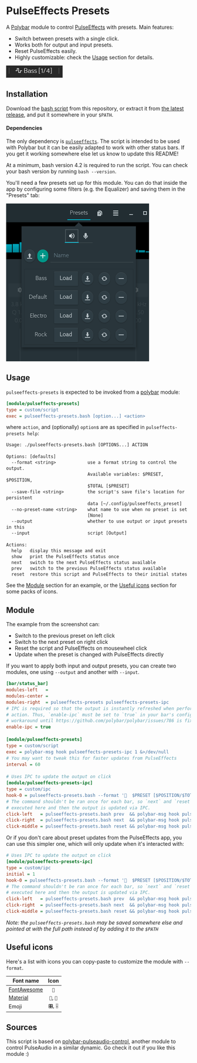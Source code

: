 # PulseEffects Presets

A [Polybar](https://github.com/polybar/polybar) module to control [PulseEffects](https://github.com/wwmm/pulseeffects) with presets. Main features:

* Switch between presets with a single click.
* Works both for output and input presets.
* Reset PulseEffects easily.
* Highly customizable: check the [Usage](#usage) section for details.

![example](images/example.png)

## Installation

Download the [bash script](https://github.com/marioortizmanero/polybar-pulseeffects-presets/blob/master/pulseeffects-presets.bash) from this repository, or extract it from [the latest release](https://github.com/marioortizmanero/polybar-pulseeffects-presets/releases/latest), and put it somewhere in your `$PATH`.

#### Dependencies

The only dependency is [`pulseeffects`](https://github.com/wwmm/pulseeffects). The script is intended to be used with Polybar but it can be easily adapted to work with other status bars. If you get it working somewhere else let us know to update this README!

At a minimum, bash version 4.2 is required to run the script. You can check your bash version by running `bash --version`.

You'll need a few presets set up for this module. You can do that inside the app by configuring some filters (e.g. the Equalizer) and saving them in the "Presets" tab:

![presets](images/pulseeffects.png)

## Usage

`pulseeffects-presets` is expected to be invoked from a [polybar](//github.com/polybar/polybar) module:

```ini
[module/pulseffects-presets]
type = custom/script
exec = pulseeffects-presets.bash [option...] <action>
```

where `action`, and (optionally) `option`s are as specified in `pulseffects-presets help`:

```
Usage: ./pulseeffects-presets.bash [OPTIONS...] ACTION

Options: [defaults]
  --format <string>            use a format string to control the output.
                               Available variables: $PRESET, $POSITION,
                               $TOTAL [$PRESET]
  --save-file <string>         the script's save file's location for persistent
                               data [~/.config/pulseeffects_preset]
  --no-preset-name <string>    what name to use when no preset is set
                               [None]
  --output                     whether to use output or input presets in this
  --input                      script [Output]

Actions:
  help   display this message and exit
  show   print the PulseEffects status once
  next   switch to the next PulseEffects status available
  prev   switch to the previous PulseEffects status available
  reset  restore this script and PulseEffects to their initial states
```

See the [Module](#module) section for an example, or the [Useful icons](#useful-icons) section for some packs of icons.

## Module

The example from the screenshot can:

* Switch to the previous preset on left click
* Switch to the next preset on right click
* Reset the script and PulseEffects on mousewheel click
* Update when the preset is changed with PulseEffects directly

If you want to apply both input and output presets, you can create two modules, one using `--output` and another with `--input`.

```ini
[bar/status_bar]
modules-left   =
modules-center =
modules-right  = pulseeffects-presets pulseeffects-presets-ipc
# IPC is required so that the output is instantly refreshed when performing an
# action. Thus, `enable-ipc` must be set to `true` in your bar's config. It's a
# workaround until https://github.com/polybar/polybar/issues/786 is fixed.
enable-ipc = true

[module/pulseeffects-presets]
type = custom/script
exec = polybar-msg hook pulseeffects-presets-ipc 1 &>/dev/null
# You may want to tweak this for faster updates from PulseEffects
interval = 60

# Uses IPC to update the output on click
[module/pulseeffects-presets-ipc]
type = custom/ipc
hook-0 = pulseeffects-presets.bash --format '  $PRESET [$POSITION/$TOTAL]' show
# The command shouldn't be ran once for each bar, so `next` and `reset` are
# executed here and then the output is updated via IPC.
click-left   = pulseeffects-presets.bash prev  && polybar-msg hook pulseeffects-presets-ipc 1
click-right  = pulseeffects-presets.bash next  && polybar-msg hook pulseeffects-presets-ipc 1
click-middle = pulseeffects-presets.bash reset && polybar-msg hook pulseeffects-presets-ipc 1
```

Or if you don't care about preset updates from the PulseEffects app, you can use this simpler one, which will only update when it's interacted with:

```ini
# Uses IPC to update the output on click
[module/pulseeffects-presets-ipc]
type = custom/ipc
initial = 1
hook-0 = pulseeffects-presets.bash --format '  $PRESET [$POSITION/$TOTAL]' show
# The command shouldn't be ran once for each bar, so `next` and `reset` are
# executed here and then the output is updated via IPC.
click-left   = pulseeffects-presets.bash prev  && polybar-msg hook pulseeffects-presets-ipc 1
click-right  = pulseeffects-presets.bash next  && polybar-msg hook pulseeffects-presets-ipc 1
click-middle = pulseeffects-presets.bash reset && polybar-msg hook pulseeffects-presets-ipc 1
```

*Note: the `pulseeffects-presets.bash` may be saved somewhere else and pointed at with the full path instead of by adding it to the `$PATH`*

## Useful icons

Here's a list with icons you can copy-paste to customize the module with `--format`.

| Font name                                       | Icon     |
| ----------------------------------------------- | :------: |
| [FontAwesome](https://fontawesome.com)          | ``      |
| [Material](https://material.io/resources/icons) | ``, `` |
| Emoji                                           | `🎛️`, `🎚️` |

## Sources

This script is based on [polybar-pulseaudio-control](https://github.com/marioortizmanero/polybar-pulseaudio-control), another module to control PulseAudio in a similar dynamic. Go check it out if you like this module :)
